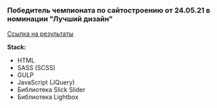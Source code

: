 ### Победитель чемпионата по сайтостроению от 24.05.21 в номинации "Лучший дизайн"

[Ссылка на результаты](https://cmab.kz/index.php?option=com_k2&view=item&id=1427:rezultaty-chempionata-po-sajtostroeniyu)

**Stack:**
* HTML
* SASS (SCSS)
* GULP
* JavaScript (JQuery)
* Библиотека Slick Slider
* Библиотека Lightbox
